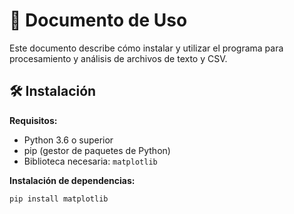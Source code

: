# 📄 Documento de Uso

Este documento describe cómo instalar y utilizar el programa para procesamiento y análisis de archivos de texto y CSV.

## 🛠️ Instalación

**Requisitos:**
- Python 3.6 o superior  
- pip (gestor de paquetes de Python)  
- Biblioteca necesaria: `matplotlib`

**Instalación de dependencias:**

```bash
pip install matplotlib
